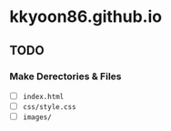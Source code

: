 # kkyoon86.github.io

## TODO

### Make Derectories & Files

 -[ ] `index.html`
 -[ ] `css/style.css`
 -[ ] `images/`
